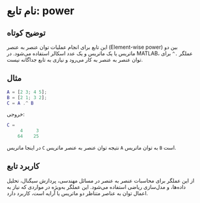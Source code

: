 
# نام تابع: power

## توضیح کوتاه
این تابع برای انجام عملیات توان عنصر به عنصر (Element-wise power) بین دو ماتریس یا یک ماتریس و یک عدد اسکالر استفاده می‌شود. در MATLAB، عملگر `.^` برای توان عنصر به عنصر به کار می‌رود و نیازی به تابع جداگانه نیست.

## مثال
```matlab
A = [2 3; 4 5];
B = [2 1; 3 2];
C = A .^ B
```

خروجی:
```matlab
C =
     4     3
    64    25
```

در اینجا ماتریس `C` نتیجه توان عنصر به عنصر ماتریس `A` به توان ماتریس `B` است.

## کاربرد تابع
از این عملگر برای محاسبات عنصر به عنصر در مسائل مهندسی، پردازش سیگنال، تحلیل داده‌ها، و مدل‌سازی ریاضی استفاده می‌شود. این عملگر به‌ویژه در مواردی که نیاز به اعمال توان به عناصر متناظر دو ماتریس یا آرایه است، کاربرد دارد.
